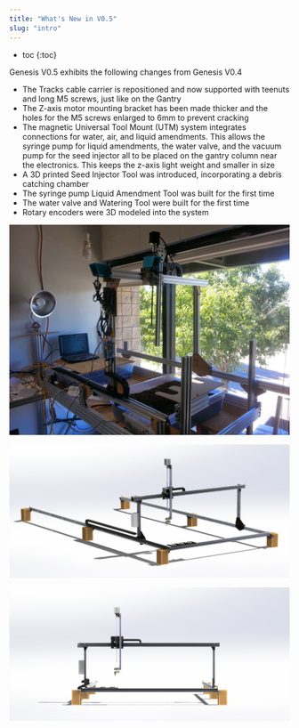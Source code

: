 ```yaml
---
title: "What's New in V0.5"
slug: "intro"
---
```


* toc
{:toc}

Genesis V0.5 exhibits the following changes from Genesis V0.4

  * The Tracks cable carrier is repositioned and now supported with teenuts and long M5 screws, just like on the Gantry
  * The Z-axis motor mounting bracket has been made thicker and the holes for the M5 screws enlarged to 6mm to prevent cracking
  * The magnetic Universal Tool Mount (UTM) system integrates connections for water, air, and liquid amendments. This allows the syringe pump for liquid amendments, the water valve, and the vacuum pump for the seed injector all to be placed on the gantry column near the electronics. This keeps the z-axis light weight and smaller in size
  * A 3D printed Seed Injector Tool was introduced, incorporating a debris catching chamber
  * The syringe pump Liquid Amendment Tool was built for the first time
  * The water valve and Watering Tool were built for the first time
  * Rotary encoders were 3D modeled into the system

![V5_1.jpg](V5_1.jpg)



![V5_Render_1.jpg](V5_Render_1.jpg)



![V5_Render_2.jpg](V5_Render_2.jpg)

